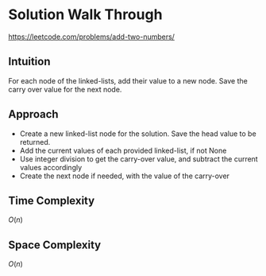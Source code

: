 # Solution Walk Through
https://leetcode.com/problems/add-two-numbers/

## Intuition
For each node of the linked-lists, add their value to a new node. Save the carry over value for the next node.

## Approach
- Create a new linked-list node for the solution. Save the head value to be returned.
- Add the current values of each provided linked-list, if not None
- Use integer division to get the carry-over value, and subtract the current values accordingly
- Create the next node if needed, with the value of the carry-over

## Time Complexity
$O(n)$

## Space Complexity
$O(n)$